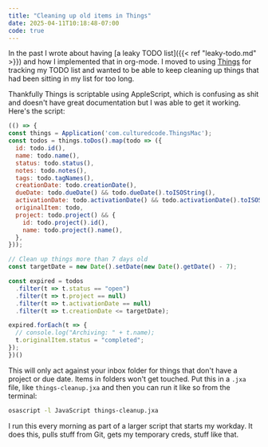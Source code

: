 ```yaml
---
title: "Cleaning up old items in Things"
date: 2025-04-11T10:18:48-07:00
code: true
---
```


In the past I wrote about having [a leaky TODO list]({{< ref "leaky-todo.md" >}}) and how I implemented that in org-mode. I moved to using [Things](https://culturedcode.com/things/) for tracking my TODO list and wanted to be able to keep cleaning up things that had been sitting in my list for too long.

Thankfully Things is scriptable using AppleScript, which is confusing as shit and doesn't have great documentation but I was able to get it working. Here's the script:

```js
(() => {
const things = Application('com.culturedcode.ThingsMac');
const todos = things.toDos().map(todo => ({
  id: todo.id(),
  name: todo.name(),
  status: todo.status(),
  notes: todo.notes(),
  tags: todo.tagNames(),
  creationDate: todo.creationDate(),
  dueDate: todo.dueDate() && todo.dueDate().toISOString(),
  activationDate: todo.activationDate() && todo.activationDate().toISOString(),
  originalItem: todo,
  project: todo.project() && {
    id: todo.project().id(),
    name: todo.project().name(),
  },
}));

// Clean up things more than 7 days old
const targetDate = new Date().setDate(new Date().getDate() - 7);

const expired = todos
  .filter(t => t.status == "open")
  .filter(t => t.project == null)
  .filter(t => t.activationDate == null)
  .filter(t => t.creationDate <= targetDate);

expired.forEach(t => {
  // console.log("Archiving: " + t.name);
  t.originalItem.status = "completed";
});
})()  
```

This will only act against your inbox folder for things that don't have a project or due date. Items in folders won't get touched. Put this in a `.jxa` file, like `things-cleanup.jxa` and then you can run it like so from the terminal:

```bash
osascript -l JavaScript things-cleanup.jxa  
```

I run this every morning as part of a larger script that starts my workday. It does this, pulls stuff from Git, gets my temporary creds, stuff like that.
